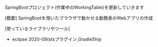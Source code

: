 SpringBootプロジェクト(作業中のWorkingTable)を更新していきます

[概要]
SpringBootを用いたブラウザで動かせる勤務表のWebアプリの作成

[使っているライブラリやツール]
- eclipse 2020-09(stsプラグイン,GradleShip
